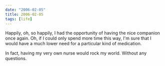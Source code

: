 ```yaml
---
date: "2006-02-05"
title: 2006-02-05
tags: [life]
---
```

Happily, oh, so happily, I had the opportunity of having the nice
companion once again. Oh, if I could only spend more time this way,
I'm sure that I would have a much lower need for a particular kind
of medication.

In fact, having my very own nurse would rock my world. Without any
questions.


